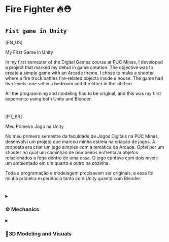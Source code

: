 # Fire Fighter 🔥⛑
**`Fist game in Unity`**
---
[EN_US]

My First Game in Unity

In my first semester of the Digital Games course at PUC Minas, I developed a project that marked my debut in game creation. The objective was to create a simple game with an Arcade theme. I chose to make a shooter where a fire truck battles fire-related objects inside a house. The game had two levels: one set in a bedroom and the other in the kitchen.

All the programming and modeling had to be original, and this was my first experience using both Unity and Blender.

#
[PT_BR]

Meu Primeiro Jogo na Unity

No meu primeiro semestre da faculdade de Jogos Digitais na PUC Minas, desenvolvi um projeto que marcou minha estreia na criação de jogos. A proposta era criar um jogo simples com a temática de Arcade. Optei por um shooter no qual um caminhão de bombeiros enfrentava objetos relacionados a fogo dentro de uma casa. O jogo contava com dois níveis: um ambientado em um quarto e outro na cozinha.

Toda a programação e modelagem precisavam ser originais, e essa foi minha primeira experiência tanto com Unity quanto com Blender.

#
<details>
 <summary><h3>⚙ Mechanics</h3></summary>
[EN_US]

The game mechanics had to be simple: I implemented movement using Input, a projectile shooting system, player health,basic collisions and some powerUps. I created enemies with distinct behaviors: a candle that stayed in place, aiming and shooting at the player; a pot that chased the player, trying to collide with them; as well as a matchstick and a lighter that moved around and shot at the player. The final Boss was a stove that attacked the player with projectiles.

I also developed a simple HUD and implemented a basic sound system.
  
#
[PT_BR]

As mecânicas do jogo precisavam ser simples: implementei o movimento usando Input, um sistema de disparo de projéteis, vida para o jogador,colisões básicas e powerUps. Criei inimigos com comportamentos distintos: uma vela que ficava parada e mirava no jogador para atirar, uma panela que perseguia o jogador tentando colidir com ele, além de um fósforo e um isqueiro que andavam e atiravam no player. O Boss final era um fogão que atacava o jogador com projéteis.

Também desenvolvi uma HUD básica e implementei um sistema simples de sons.

#
</details>
<details>
 <summary><h3>🎨3D Modeling and Visuals</h3></summary>
 [EN_US]

On the visual side of the game, we had to create at least 45 assets. I modeled and textured various elements for the environment, such as the bedroom and kitchen furniture, as well as the enemies, including the pot, the candle, the lighter, the matchbox, the stove, and the fire truck, which was the main character. All assets had to be low poly, with a triangle limit, without using Blender modifiers.

For my first experience with Blender and 3D modeling, I was quite satisfied with the result. However, since the fire truck was the main character and the highlight of the game, I should have put more effort into it. The HUD was created using Unity’s built-in elements, and it also could have been given more attention for a better composition. Overall, for a first experience from someone who is not focused on the artistic side, the result was pleasing.
  
#
[PT_BR]
Na parte visual do jogo, tivemos que criar pelo menos 45 assets. Modelei e texturizei diversos elementos para a composição do cenário, como a mobília do quarto e da cozinha, além dos inimigos, incluindo a panela, a vela, o isqueiro, a caixa de fósforos, o fogão e o caminhão, que era o personagem principal. Todos os assets tinham que ser low poly, com um limite de triângulos, sem usar modificadores do Blender.

Para a minha primeira experiência com o Blender e com Modelagem 3D, fiquei até satisfeito com o resultado. No entanto, como o caminhão era o personagem principal e o destaque do jogo, eu deveria ter investido mais tempo e trabalho nele. A HUD foi criada com os elementos próprios da Unity, e também poderia ter recebido mais atenção para uma composição mais caprichada. No geral, para uma primeira experiência de alguém que não tem foco na parte artística, o resultado foi agradável.
</details>
